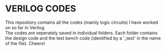 # VERILOG CODES
This repository contains all the codes (mainly logic circuits) I have worked on so far in Verilog.</br> 
The codes are seperately saved in individual folders. Each folder contains the design code and the test bench code (identified by a '_test' in the name of the file).
Cheers!
